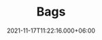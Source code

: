 ---
title: Bags
date: 2021-11-17T11:22:16.000+06:00
description: Bags
price: '75.00'
priceBefore: '90.00'
shortDescription: Bags
productID: "10"
images:
- image: "/uploads/Black-Power-Bags.png"
- image: "/uploads/Green-Power-Bags.png"
- image: "/uploads/Red-Power-Bags.png"

---